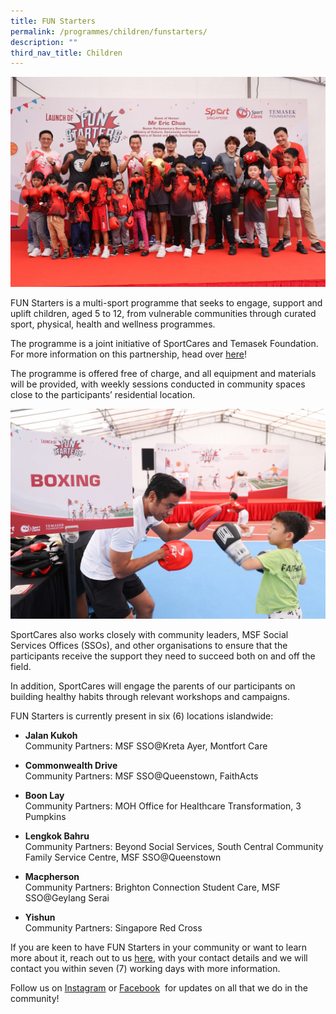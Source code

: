```yaml
---
title: FUN Starters
permalink: /programmes/children/funstarters/
description: ""
third_nav_title: Children
---
```

![](/images/FUN%20Starters%20Launch.jpg)

FUN Starters is a multi-sport programme that seeks to engage, support and uplift children, aged 5 to 12, from vulnerable communities through curated sport, physical, health and wellness programmes. 

The programme is a joint initiative of SportCares and Temasek Foundation. For more information on this partnership, head over [here](https://sportcares.sportsingapore.gov.sg/media/stories/launchoffunstarters/)!

The programme is offered free of charge, and all equipment and materials will be provided, with weekly sessions conducted in community spaces close to the participants’ residential location. 

![](/images/FUN%20Starters%20Coach%20Ridhwan.jpg)

SportCares also works closely with community leaders, MSF Social Services Offices (SSOs), and other organisations to ensure that the participants receive the support they need to succeed both on and off the field. 

In addition, SportCares will engage the parents of our participants on building healthy habits through relevant workshops and campaigns.

FUN Starters is currently present in six (6) locations islandwide: 
* **Jalan Kukoh** <br>	Community Partners: MSF SSO@Kreta Ayer, Montfort Care

* **Commonwealth Drive** <br>	Community Partners: MSF SSO@Queenstown, FaithActs

* **Boon Lay** <br>	Community Partners: MOH Office for Healthcare Transformation, 3 Pumpkins

* **Lengkok Bahru** <br>	Community Partners: Beyond Social Services, South Central Community Family Service Centre, MSF SSO@Queenstown

* **Macpherson** <br>	Community Partners: Brighton Connection Student Care, MSF SSO@Geylang Serai

* **Yishun** <br>	Community Partners: Singapore Red Cross


If you are keen to have FUN Starters in your community or want to learn more about it, reach out to us [here](mailto:sportcares@sport.gov.sg), with your contact details and we will contact you within seven (7) working days with more information.

Follow us on&nbsp;[Instagram](https://safe.menlosecurity.com/https://www.instagram.com/sportcares/)&nbsp;or&nbsp;[Facebook](https://safe.menlosecurity.com/https://www.facebook.com/SportCaresSG)&nbsp; for updates on all that we do in the community!